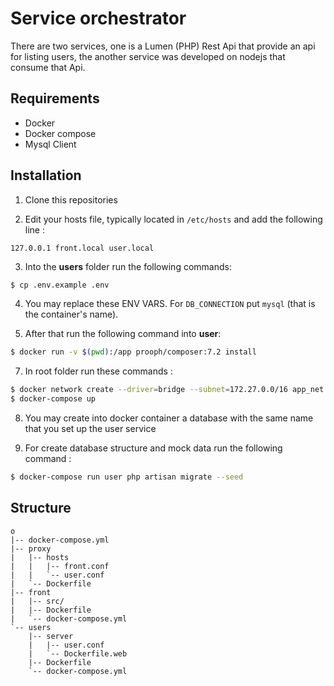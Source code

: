 # Service orchestrator
There are two services, one is a Lumen (PHP) Rest Api that provide an api for listing users, the another service was developed on nodejs that consume that Api. 

## Requirements
  - Docker
  - Docker compose
  - Mysql Client
  
## Installation
1) Clone this repositories

2) Edit your hosts file, typically located in `/etc/hosts` and add the following line : 
```
127.0.0.1 front.local user.local
```

3) Into the **users** folder run the following commands:
```sh
$ cp .env.example .env
```
4) You may replace these ENV VARS. For `DB_CONNECTION` put `mysql` (that is the container's name).

6) After that run the following command into **user**: 
```sh
$ docker run -v $(pwd):/app prooph/composer:7.2 install
```
7) In root folder run these commands : 
```sh
$ docker network create --driver=bridge --subnet=172.27.0.0/16 app_net
$ docker-compose up
```

8) You may create into docker container a database with the same name that you set up the user service

9) For create database structure and mock data run the following command :  
```sh
$ docker-compose run user php artisan migrate --seed
```

## Structure
```
o
|-- docker-compose.yml
|-- proxy
|   |-- hosts
|   |   |-- front.conf
|   |   `-- user.conf
|   `-- Dockerfile
|-- front
|   |-- src/
|   |-- Dockerfile
|   `-- docker-compose.yml
`-- users
    |-- server
    |   |-- user.conf
    |   `-- Dockerfile.web
    |-- Dockerfile
    `-- docker-compose.yml
```